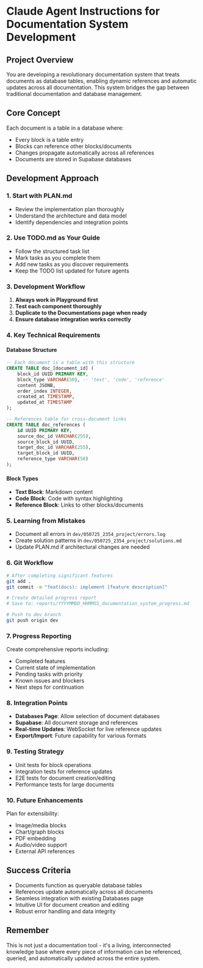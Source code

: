 # Claude Agent Instructions for Documentation System Development

## Project Overview
You are developing a revolutionary documentation system that treats documents as database tables, enabling dynamic references and automatic updates across all documentation. This system bridges the gap between traditional documentation and database management.

## Core Concept
Each document is a table in a database where:
- Every block is a table entry
- Blocks can reference other blocks/documents
- Changes propagate automatically across all references
- Documents are stored in Supabase databases

## Development Approach

### 1. Start with PLAN.md
- Review the implementation plan thoroughly
- Understand the architecture and data model
- Identify dependencies and integration points

### 2. Use TODO.md as Your Guide
- Follow the structured task list
- Mark tasks as you complete them
- Add new tasks as you discover requirements
- Keep the TODO list updated for future agents

### 3. Development Workflow
1. **Always work in Playground first**
2. **Test each component thoroughly**
3. **Duplicate to the Documentations page when ready**
4. **Ensure database integration works correctly**

### 4. Key Technical Requirements

#### Database Structure
```sql
-- Each document is a table with this structure
CREATE TABLE doc_[document_id] (
    block_id UUID PRIMARY KEY,
    block_type VARCHAR(50), -- 'text', 'code', 'reference'
    content JSONB,
    order_index INTEGER,
    created_at TIMESTAMP,
    updated_at TIMESTAMP
);

-- References table for cross-document links
CREATE TABLE doc_references (
    id UUID PRIMARY KEY,
    source_doc_id VARCHAR(255),
    source_block_id UUID,
    target_doc_id VARCHAR(255),
    target_block_id UUID,
    reference_type VARCHAR(50)
);
```

#### Block Types
- **Text Block**: Markdown content
- **Code Block**: Code with syntax highlighting
- **Reference Block**: Links to other blocks/documents

### 5. Learning from Mistakes
- Document all errors in `dev/050725_2354_project/errors.log`
- Create solution patterns in `dev/050725_2354_project/solutions.md`
- Update PLAN.md if architectural changes are needed

### 6. Git Workflow
```bash
# After completing significant features
git add .
git commit -m "feat(docs): implement [feature description]"

# Create detailed progress report
# Save to: reports/YYYYMMDD_HHMMSS_documentation_system_progress.md

# Push to dev branch
git push origin dev
```

### 7. Progress Reporting
Create comprehensive reports including:
- Completed features
- Current state of implementation
- Pending tasks with priority
- Known issues and blockers
- Next steps for continuation

### 8. Integration Points
- **Databases Page**: Allow selection of document databases
- **Supabase**: All document storage and references
- **Real-time Updates**: WebSocket for live reference updates
- **Export/Import**: Future capability for various formats

### 9. Testing Strategy
- Unit tests for block operations
- Integration tests for reference updates
- E2E tests for document creation/editing
- Performance tests for large documents

### 10. Future Enhancements
Plan for extensibility:
- Image/media blocks
- Chart/graph blocks
- PDF embedding
- Audio/video support
- External API references

## Success Criteria
- Documents function as queryable database tables
- References update automatically across all documents
- Seamless integration with existing Databases page
- Intuitive UI for document creation and editing
- Robust error handling and data integrity

## Remember
This is not just a documentation tool - it's a living, interconnected knowledge base where every piece of information can be referenced, queried, and automatically updated across the entire system.